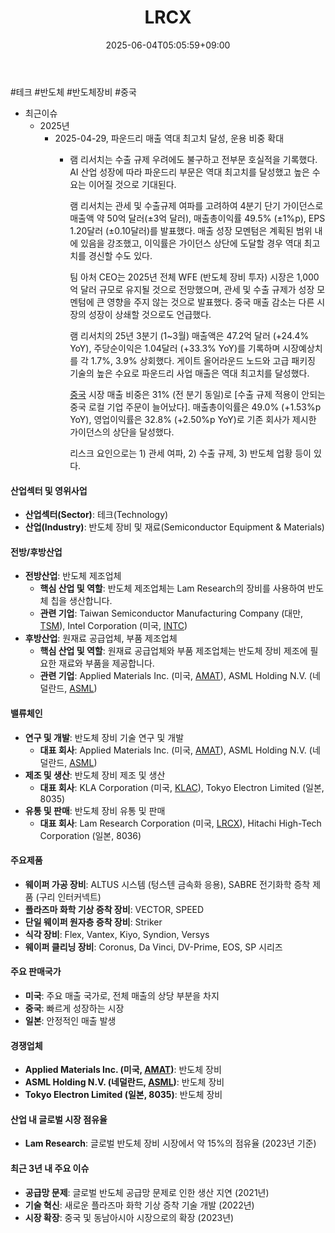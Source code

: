 ﻿---
title: "LRCX"
date: 2025-06-04T05:05:59+09:00
lastmod: 2025-06-04T05:05:59+09:00
type: docs
sidebar:
  open: true
weight: 528
---
<div style="display:none">
  <meta property="article:published_time" content="2025-06-03T20:05:59Z" />
  <meta property="article:modified_time" content="2025-06-03T20:05:59Z" />
</div>
#테크 #반도체 #반도체장비 #중국 

- 최근이슈
	- 2025년
		- 2025-04-29, 파운드리 매출 역대 최고치 달성, 운용 비중 확대
			- 램 리서치는 수출 규제 우려에도 불구하고 전부문 호실적을 기록했다. AI 산업 성장에 따라 파운드리 부문은 역대 최고치를 달성했고 높은 수요는 이어질 것으로 기대된다. 
			  
			  램 리서치는 관세 및 수출규제 여파를 고려하여 4분기 단기 가이던스로 매출액 약 50억 달러(±3억 달러), 매출총이익률 49.5% (±1%p), EPS 1.20달러 (±0.10달러)를 발표했다. 매출 성장 모멘텀은 계획된 범위 내에 있음을 강조했고, 이익률은 가이던스 상단에 도달할 경우 역대 최고치를 경신할 수도 있다. 
			  
			  팀 아처 CEO는 2025년 전체 WFE (반도체 장비 투자) 시장은 1,000억 달러 규모로 유지될 것으로 전망했으며, 관세 및 수출 규제가 성장 모멘텀에 큰 영향을 주지 않는 것으로 발표했다. 중국 매출 감소는 다른 시장의 성장이 상쇄할 것으로도 언급했다.
			  
			  램 리서치의 25년 3분기 (1~3월) 매출액은 47.2억 달러 (+24.4% YoY), 주당순이익은 1.04달러 (+33.3% YoY)를 기록하며 시장예상치를 각 1.7%, 3.9% 상회했다. 게이트 올어라운드 노드와 고급 패키징 기술의 높은 수요로 파운드리 사업 매출은 역대 최고치를 달성했다. 
			  
			  [중국](/industry-study/4국가중국/) 시장 매출 비중은 31% (전 분기 동일)로 [수출 규제 적용이 안되는 중국 로컬 기업 주문이 늘어났다]. 매출총이익률은 49.0% (+1.53%p YoY), 영업이익률은 32.8% (+2.50%p YoY)로 기존 회사가 제시한 가이던스의 상단을 달성했다.
			  
			  리스크 요인으로는 1) 관세 여파, 2) 수출 규제, 3) 반도체 업황 등이 있다.

#### 산업섹터 및 영위사업

- **산업섹터(Sector)**: 테크(Technology)
- **산업(Industry)**: 반도체 장비 및 재료(Semiconductor Equipment & Materials)

#### 전방/후방산업

- **전방산업**: 반도체 제조업체
    - **핵심 산업 및 역할**: 반도체 제조업체는 Lam Research의 장비를 사용하여 반도체 칩을 생산합니다.
    - **관련 기업**: Taiwan Semiconductor Manufacturing Company (대만, [TSM](/company-analysis/tsm/)), Intel Corporation (미국, [INTC](/company-analysis/intc/))
- **후방산업**: 원재료 공급업체, 부품 제조업체
    - **핵심 산업 및 역할**: 원재료 공급업체와 부품 제조업체는 반도체 장비 제조에 필요한 재료와 부품을 제공합니다.
    - **관련 기업**: Applied Materials Inc. (미국, [AMAT](/company-analysis/amat/)), ASML Holding N.V. (네덜란드, [ASML](/company-analysis/asml/))

#### 밸류체인

- **연구 및 개발**: 반도체 장비 기술 연구 및 개발
    - **대표 회사**: Applied Materials Inc. (미국, [AMAT](/company-analysis/amat/)), ASML Holding N.V. (네덜란드, [ASML](/company-analysis/asml/))
- **제조 및 생산**: 반도체 장비 제조 및 생산
    - **대표 회사**: KLA Corporation (미국, [KLAC](/company-analysis/klac/)), Tokyo Electron Limited (일본, 8035)
- **유통 및 판매**: 반도체 장비 유통 및 판매
    - **대표 회사**: Lam Research Corporation (미국, [LRCX](/company-analysis/lrcx/)), Hitachi High-Tech Corporation (일본, 8036)

#### 주요제품

- **웨이퍼 가공 장비**: ALTUS 시스템 (텅스텐 금속화 응용), SABRE 전기화학 증착 제품 (구리 인터커넥트)
- **플라즈마 화학 기상 증착 장비**: VECTOR, SPEED
- **단일 웨이퍼 원자층 증착 장비**: Striker
- **식각 장비**: Flex, Vantex, Kiyo, Syndion, Versys
- **웨이퍼 클리닝 장비**: Coronus, Da Vinci, DV-Prime, EOS, SP 시리즈

#### 주요 판매국가

- **미국**: 주요 매출 국가로, 전체 매출의 상당 부분을 차지
- **중국**: 빠르게 성장하는 시장
- **일본**: 안정적인 매출 발생

#### 경쟁업체

- **Applied Materials Inc. (미국, [AMAT](/company-analysis/amat/))**: 반도체 장비
- **ASML Holding N.V. (네덜란드, [ASML](/company-analysis/asml/))**: 반도체 장비
- **Tokyo Electron Limited (일본, 8035)**: 반도체 장비

#### 산업 내 글로벌 시장 점유율

- **Lam Research**: 글로벌 반도체 장비 시장에서 약 15%의 점유율 (2023년 기준)

#### 최근 3년 내 주요 이슈

- **공급망 문제**: 글로벌 반도체 공급망 문제로 인한 생산 지연 (2021년)
- **기술 혁신**: 새로운 플라즈마 화학 기상 증착 기술 개발 (2022년)
- **시장 확장**: 중국 및 동남아시아 시장으로의 확장 (2023년)
